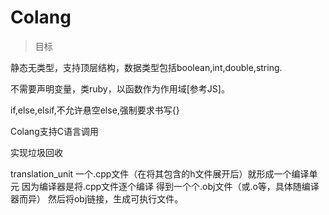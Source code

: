 # Colang

> 目标

静态无类型，支持顶层结构，数据类型包括boolean,int,double,string.

不需要声明变量，类ruby，以函数作为作用域[参考JS]。

if,else,elsif,不允许悬空else,强制要求书写{}

Colang支持C语言调用

实现垃圾回收

translation_unit
一个.cpp文件（在将其包含的h文件展开后）就形成一个编译单元
因为编译器是将.cpp文件逐个编译
得到一个个.obj文件（或.o等，具体随编译器而异）
然后将obj链接，生成可执行文件。